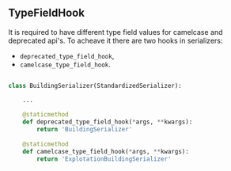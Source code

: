 ## TypeFieldHook

It is required to have different type field values for camelcase and deprecated
api's. To acheave it there are two hooks in serializers:

- `deprecated_type_field_hook`,
- `camelcase_type_field_hook`.


```python

class BuildingSerializer(StandardizedSerializer):

    ...
    
    @staticmethod
    def deprecated_type_field_hook(*args, **kwargs):
        return 'BuildingSerializer'
    
    @staticmethod
    def camelcase_type_field_hook(*args, **kwargs):
        return 'ExplotationBuildingSerializer'
    

```
